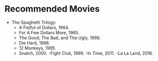 Recommended Movies
==================

* The Spaghetti Trilogy:
  - A Fistful of Dollars, 1964.
  - For A Few Dollars More, 1965.
  - The Good, The Bad, and The Ugly, 1966.
  - Die Hard, 1988.
  - 12 Monkeys, 1995.
  - Snatch, 2000.
  -Fight Club, 1999.
  -In Time, 2011.
  -La La Land, 2016.
